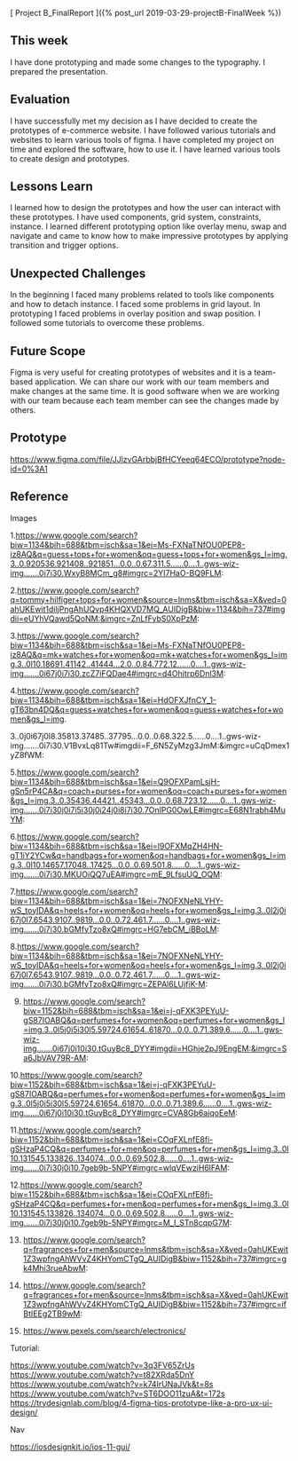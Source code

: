 [ Project B_FinalReport ]({% post_url 2019-03-29-projectB-FinalWeek %})

## This week
I have done prototyping and made some changes to the typography.
I prepared the presentation.

## Evaluation
I have successfully met my decision as I have decided to create the prototypes of e-commerce website. 
I have followed various tutorials and websites to learn various tools of figma. I have completed 
my project on time and explored the software, how to use it. I have learned various tools to
create design and prototypes.

## Lessons Learn
I learned how to design the prototypes and how the user can interact with these prototypes. 
I have used components, grid system, constraints, instance. I learned different prototyping 
option like overlay menu, swap and navigate and came to know how to make impressive prototypes 
by applying transition and trigger options.


## Unexpected Challenges
In the beginning I faced many problems related to tools like components and how to detach instance. 
I faced some problems in grid layout. In prototyping I faced problems in overlay position and swap position. 
I followed some tutorials to overcome these problems.

## Future Scope
Figma is very useful for creating prototypes of websites and it is a team-based application. 
We can share our work with our team members and make changes at the same time. It is good 
software when we are working with our team because each team member can see the changes made by others.

## Prototype
   https://www.figma.com/file/JJlzvGArbbjBfHCYeeq64ECO/prototype?node-id=0%3A1

## Reference
  Images
  
   1.https://www.google.com/search?biw=1134&bih=688&tbm=isch&sa=1&ei=Ms-FXNaTNfOU0PEP8-iz8AQ&q=guess+tops+for+women&oq=guess+tops+for+women&gs_l=img.3..0.920536.921408..921851...0.0..0.67.311.5......0....1..gws-wiz-img.......0i7i30.WxyB8MCm_g8#imgrc=2YI7HaO-BQ9FLM:

2.https://www.google.com/search?q=tommy+hilfiger+tops+for+women&source=lnms&tbm=isch&sa=X&ved=0ahUKEwit1diljPngAhUQvp4KHQXVD7MQ_AUIDigB&biw=1134&bih=737#imgdii=eUYhVQawd5QoNM:&imgrc=ZnLfFybS0XpPzM:

3.https://www.google.com/search?biw=1134&bih=688&tbm=isch&sa=1&ei=Ms-FXNaTNfOU0PEP8-iz8AQ&q=mk+watches+for+women&oq=mk+watches+for+women&gs_l=img.3..0l10.18691.41142..41444...2.0..0.84.772.12......0....1..gws-wiz-img.......0i67j0i7i30.zcZ7iFQDae4#imgrc=d4Ohjtrp6Dnl3M:

4.https://www.google.com/search?biw=1134&bih=688&tbm=isch&sa=1&ei=HdOFXJfnCY_1-gT63bn4DQ&q=guess+watches+for+women&oq=guess+watches+for+women&gs_l=img.

3..0j0i67j0l8.35813.37485..37795...0.0..0.68.322.5......0....1..gws-wiz-img.......0i7i30.V1BvxLq81Tw#imgdii=F_6N5ZyMzg3JmM:&imgrc=uCqDmex1yZ8fWM:

5.https://www.google.com/search?biw=1134&bih=688&tbm=isch&sa=1&ei=Q9OFXPamLsjH-gSn5rP4CA&q=coach+purses+for+women&oq=coach+purses+for+women&gs_l=img.3..0.35436.44421..45343...0.0..0.68.723.12......0....1..gws-wiz-img.......0i7i30j0i7i5i30j0i24j0i8i7i30.7OnlPG0OwLE#imgrc=E68N1rabh4MuYM:

6.https://www.google.com/search?biw=1134&bih=688&tbm=isch&sa=1&ei=l9OFXMqZH4HN-gT1iY2YCw&q=handbags+for+women&oq=handbags+for+women&gs_l=img.3..0l10.14657.17048..17425...0.0..0.69.501.8......0....1..gws-wiz-img.......0i7i30.MKUOiQQ7uEA#imgrc=mE_9LfsuUQ_OQM:

7.https://www.google.com/search?biw=1134&bih=688&tbm=isch&sa=1&ei=7NOFXNeNLYHY-wS_toyIDA&q=heels+for+women&oq=heels+for+women&gs_l=img.3..0l2j0i67j0l7.6543.9107..9819...0.0..0.72.461.7......0....1..gws-wiz-img.......0i7i30.bGMfyTzo8xQ#imgrc=HG7ebCM_iBBoLM:

8.https://www.google.com/search?biw=1134&bih=688&tbm=isch&sa=1&ei=7NOFXNeNLYHY-wS_toyIDA&q=heels+for+women&oq=heels+for+women&gs_l=img.3..0l2j0i67j0l7.6543.9107..9819...0.0..0.72.461.7......0....1..gws-wiz-img.......0i7i30.bGMfyTzo8xQ#imgrc=ZEPAl6LUjfiK-M:

9. https://www.google.com/search?biw=1152&bih=688&tbm=isch&sa=1&ei=j-qFXK3PEYuU-gS87IOABQ&q=perfumes+for+women&oq=perfumes+for+women&gs_l=img.3..0l5j0i5i30l5.59724.61654..61870...0.0..0.71.389.6......0....1..gws-wiz-img.......0i67j0i10i30.tGuyBc8_DYY#imgdii=HGhje2pJ9EngEM:&imgrc=Sa6JbVAV79R-AM:

10.https://www.google.com/search?biw=1152&bih=688&tbm=isch&sa=1&ei=j-qFXK3PEYuU-gS87IOABQ&q=perfumes+for+women&oq=perfumes+for+women&gs_l=img.3..0l5j0i5i30l5.59724.61654..61870...0.0..0.71.389.6......0....1..gws-wiz-img.......0i67j0i10i30.tGuyBc8_DYY#imgrc=CVA8Gb6ajqoEeM:

11.https://www.google.com/search?biw=1152&bih=688&tbm=isch&sa=1&ei=COqFXLnfE8fi-gSHzaP4CQ&q=perfumes+for+men&oq=perfumes+for+men&gs_l=img.3..0l10.131545.133826..134074...0.0..0.69.502.8......0....1..gws-wiz-img.......0i7i30j0i10.7geb9b-5NPY#imgrc=wlqVEwziH6lFAM:

12.https://www.google.com/search?biw=1152&bih=688&tbm=isch&sa=1&ei=COqFXLnfE8fi-gSHzaP4CQ&q=perfumes+for+men&oq=perfumes+for+men&gs_l=img.3..0l10.131545.133826..134074...0.0..0.69.502.8......0....1..gws-wiz-img.......0i7i30j0i10.7geb9b-5NPY#imgrc=M_I_STn8cqpG7M:

13. https://www.google.com/search?q=fragrances+for+men&source=lnms&tbm=isch&sa=X&ved=0ahUKEwit1Z3wpfngAhWVvZ4KHYomCTgQ_AUIDigB&biw=1152&bih=737#imgrc=gk4Mhi3rueAbwM:

14. https://www.google.com/search?q=fragrances+for+men&source=lnms&tbm=isch&sa=X&ved=0ahUKEwit1Z3wpfngAhWVvZ4KHYomCTgQ_AUIDigB&biw=1152&bih=737#imgrc=ifBtIEEg2TB9wM:

15. https://www.pexels.com/search/electronics/
 
 Tutorial:

https://www.youtube.com/watch?v=3q3FV65ZrUs
https://www.youtube.com/watch?v=t82XRda5DnY
https://www.youtube.com/watch?v=k74IrUNaJVk&t=8s
https://www.youtube.com/watch?v=ST6DOO11zuA&t=172s
https://trydesignlab.com/blog/4-figma-tips-prototype-like-a-pro-ux-ui-design/


Nav

https://iosdesignkit.io/ios-11-gui/

